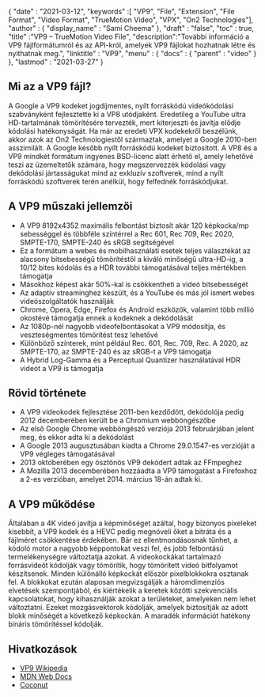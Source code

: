 {
  "date" : "2021-03-12",
  "keywords" :[ "VP9", "File", "Extension", "File Format", "Video Format", "TrueMotion Video", "VPX", "On2 Technologies"],
  "author" : {
    "display_name" : "Sami Cheema"
},
  "draft" : "false",
  "toc" : true,
  "title" :"VP9 – TrueMotion Video File",
  "description":"További információ a VP9 fájlformátumról és az API-król, amelyek VP9 fájlokat hozhatnak létre és nyithatnak meg.",
  "linktitle" : "VP9",
  "menu" : {
    "docs" : {
      "parent" : "video"
}
},
  "lastmod" : "2021-03-27"
}

## Mi az a VP9 fájl?

A Google a VP9 kodeket jogdíjmentes, nyílt forráskódú videókódolási szabványként fejlesztette ki a VP8 utódjaként. Eredetileg a YouTube ultra HD-tartalmának tömörítésére tervezték, mert kiterjeszti és javítja elődje kódolási hatékonyságát. Ha már az eredeti VPX kodekekről beszélünk, akkor azok az On2 Technologiestől származtak, amelyet a Google 2010-ben asszimilált. A Google később nyílt forráskódú kodeket biztosított. A VP8 és a VP9 mindkét formátum ingyenes BSD-licenc alatt érhető el, amely lehetővé teszi az üzemeltetők számára, hogy megszervezzék kódolási vagy dekódolási jártasságukat mind az exkluzív szoftverek, mind a nyílt forráskódú szoftverek terén anélkül, hogy felfednék forráskódjukat.

## A VP9 műszaki jellemzői

* A VP9 8192x4352 maximális felbontást biztosít akár 120 képkocka/mp sebességgel és többféle színtérrel a Rec 601, Rec 709, Rec 2020, SMPTE-170, SMPTE-240 és sRGB segítségével
* Ez a formátum a webes és mobilhasználati esetek teljes választékát az alacsony bitsebességű tömörítéstől a kiváló minőségű ultra-HD-ig, a 10/12 bites kódolás és a HDR további támogatásával teljes mértékben támogatja
* Másokhoz képest akár 50%-kal is csökkentheti a videó bitsebességét
* Az adaptív streaminghez készült, és a YouTube és más jól ismert webes videószolgáltatók használják
* Chrome, Opera, Edge, Firefox és Android eszközök, valamint több millió okostévé támogatja ennek a kodeknek a dekódolását
* Az 1080p-nél nagyobb videofelbontásokat a VP9 módosítja, és veszteségmentes tömörítést tesz lehetővé
* Különböző színterek, mint például Rec. 601, Rec. 709, Rec. A 2020, az SMPTE-170, az SMPTE-240 és az sRGB-t a VP9 támogatja
* A Hybrid Log-Gamma és a Perceptual Quantizer használatával HDR videót a VP9 is támogatja


## Rövid története

* A VP9 videokodek fejlesztése 2011-ben kezdődött, dekódolója pedig 2012 decemberében került be a Chromium webböngészőbe
* Az első Google Chrome webböngésző verziója 2013 februárjában jelent meg, és ekkor adta ki a dekódolást
* A Google 2013 augusztusában kiadta a Chrome 29.0.1547-es verzióját a VP9 végleges támogatásával
* 2013 októberében egy ösztönös VP9 dekódert adtak az FFmpeghez
* A Mozilla 2013 decemberében hozzáadta a VP9 támogatást a Firefoxhoz a 2-es verzióban, amelyet 2014. március 18-án adtak ki.
 

## A VP9 működése

Általában a 4K videó javítja a képminőséget azáltal, hogy bizonyos pixeleket kisebbít, a VP9 kodek és a HEVC pedig megnöveli őket a bitráta és a fájlméret csökkentése érdekében. Bár ez ellentmondásosnak tűnhet, a kódoló motor a nagyobb képpontokat veszi fel, és jobb felbontású termelékenységre változtatja azokat. A videokockákat tartalmazó forrásvideót kódolják vagy tömörítik, hogy tömörített videó bitfolyamot készítsenek. Minden különálló képkockát először pixelblokkokra osztanak fel. A blokkokat ezután alaposan megvizsgálják a háromdimenziós elvetések szempontjából, és kiértékelik a keretek közötti szekvenciális kapcsolatokat, hogy kihasználják azokat a területeket, amelyeken nem lehet változtatni. Ezeket mozgásvektorok kódolják, amelyek biztosítják az adott blokk minőségét a következő képkockán. A maradék információt hatékony bináris tömörítéssel kódolják.

## Hivatkozások

* [VP9 Wikipedia](https://en.wikipedia.org/wiki/VP9)
* [MDN Web Docs](https://developer.mozilla.org/en-US/docs/Web/Media/Formats/Video_codecs#vp9)
* [Coconut](https://www.coconut.co/)

